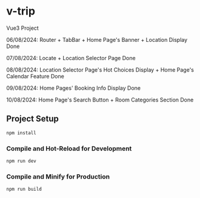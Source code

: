 # v-trip

Vue3 Project

06/08/2024: Router + TabBar + Home Page's Banner + Location Display Done

07/08/2024: Locate + Location Selector Page Done

08/08/2024: Location Selector Page's Hot Choices Display + Home Page's Calendar Feature Done

09/08/2024: Home Pages' Booking Info Display Done

10/08/2024: Home Page's Search Button + Room Categories Section Done

## Project Setup

```sh
npm install
```

### Compile and Hot-Reload for Development

```sh
npm run dev
```

### Compile and Minify for Production

```sh
npm run build
```
